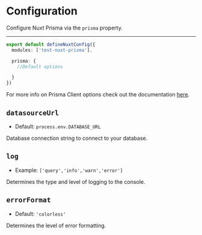# Configuration

Configure Nuxt Prisma via the `prisma` property.

---

```ts [nuxt.config.ts]
export default defineNuxtConfig({
  modules: ['test-nuxt-prisma'],

  prisma: {
    //Default options

  }
})
```
For more info on Prisma Client options check out the documentation [here](https://www.prisma.io/docs/orm/reference/prisma-client-reference#prismaclient).


## `datasourceUrl`

- Default: `process.env.DATABASE_URL`

Database connection string to connect to your database.

## `log`

- Example: `['query','info','warn','error']`

Determines the type and level of logging to the console.


## `errorFormat`

- Default: `'colorless'`

Determines the level of error formatting.


